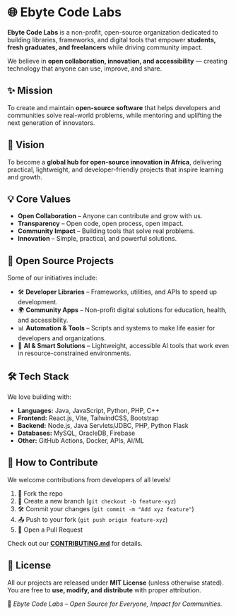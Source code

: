 

# 🌐 Ebyte Code Labs

**Ebyte Code Labs** is a non-profit, open-source organization dedicated to building libraries, frameworks, and digital tools that empower **students, fresh graduates, and freelancers** while driving community impact.

We believe in **open collaboration, innovation, and accessibility** — creating technology that anyone can use, improve, and share.



## ✨ Mission

To create and maintain **open-source software** that helps developers and communities solve real-world problems, while mentoring and uplifting the next generation of innovators.



## 👀 Vision

To become a **global hub for open-source innovation in Africa**, delivering practical, lightweight, and developer-friendly projects that inspire learning and growth.



## 💡 Core Values

* **Open Collaboration** – Anyone can contribute and grow with us.
* **Transparency** – Open code, open process, open impact.
* **Community Impact** – Building tools that solve real problems.
* **Innovation** – Simple, practical, and powerful solutions.



## 📂 Open Source Projects

Some of our initiatives include:

* 🛠️ **Developer Libraries** – Frameworks, utilities, and APIs to speed up development.
* 🌍 **Community Apps** – Non-profit digital solutions for education, health, and accessibility.
* 📊 **Automation & Tools** – Scripts and systems to make life easier for developers and organizations.
* 🤖 **AI & Smart Solutions** – Lightweight, accessible AI tools that work even in resource-constrained environments.



## 🛠️ Tech Stack

We love building with:

* **Languages:** Java, JavaScript, Python, PHP, C++
* **Frontend:** React.js, Vite, TailwindCSS, Bootstrap
* **Backend:** Node.js, Java Servlets/JDBC, PHP, Python Flask
* **Databases:** MySQL, OracleDB, Firebase
* **Other:** GitHub Actions, Docker, APIs, AI/ML



## 🤝 How to Contribute

We welcome contributions from developers of all levels!

1. 🍴 Fork the repo
2. 🌱 Create a new branch (`git checkout -b feature-xyz`)
3. 🛠️ Commit your changes (`git commit -m "Add xyz feature"`)
4. 📤 Push to your fork (`git push origin feature-xyz`)
5. 🔄 Open a Pull Request

Check out our **[CONTRIBUTING.md](CONTRIBUTING.md)** for details.



## 📜 License

All our projects are released under **MIT License** (unless otherwise stated).
You are free to **use, modify, and distribute** with proper attribution.



🚀 *Ebyte Code Labs – Open Source for Everyone, Impact for Communities.*


